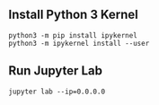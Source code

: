 
## Install Python 3 Kernel

```
python3 -m pip install ipykernel
python3 -m ipykernel install --user
```

## Run Jupyter Lab

```
jupyter lab --ip=0.0.0.0
```